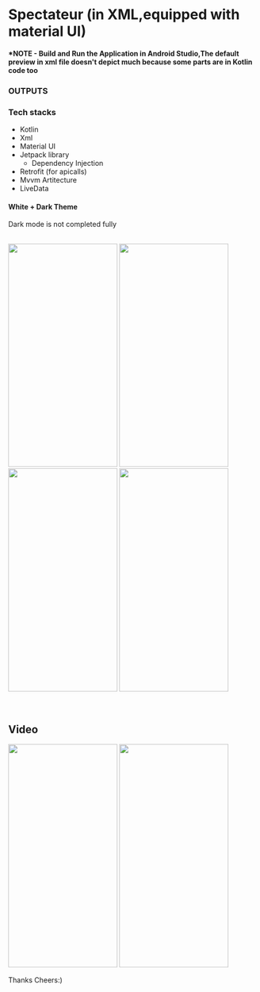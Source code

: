 # Spectateur (in XML,equipped with material UI)
<b>*NOTE - Build and Run the Application in Android Studio,The default preview in xml file doesn't depict much because some parts are in Kotlin code too</b>

<h3>OUTPUTS</h3> 



<h3> Tech stacks </h3>

- Kotlin
- Xml
- Material UI
- Jetpack library
  -  Dependency Injection
- Retrofit (for apicalls)
- Mvvm Artitecture
- LiveData


<h4>White + Dark Theme</h4>    
Dark mode is not completed fully <br>
<br>
<p float="left">
  <img src="https://github.com/Rohit-554/Spectateur/assets/48874687/28ff1422-6124-45e5-8912-11b05c10ee6e" width="220" height = "450" />
  <img src="https://github.com/Rohit-554/Spectateur/assets/48874687/c6d8c1f4-1003-4683-80f9-ddaf05806de1" width="220" height = "450" /> 
  <img src="https://github.com/Rohit-554/Spectateur/assets/48874687/088cab0c-d207-431e-80f7-1ab3de1591f4" width="220" height = "450" />
  <img src="https://github.com/Rohit-554/Spectateur/assets/48874687/0950db55-acc3-439b-a396-18aab5334c4e" width="220" height = "450" />
</p>
<br>




## Video
<p float="left">
  <img src="https://github.com/Rohit-554/Spectateur/assets/48874687/f444be33-3041-483a-acad-9cd9e912a4fb" width="220" height = "450" />
  <img src="https://github.com/Rohit-554/Spectateur/assets/48874687/9b07d6dc-754f-41b0-9fad-bb453d81e320" width="220" height = "450" /> 
</p>
Thanks 
Cheers:)

